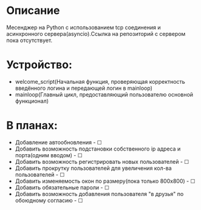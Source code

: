 # Описание
Месенджер на Python с использованием tcp соединения и асинхронного сервера(asyncio).Cсылка на репозиторий с сервером пока отсутствует.
# Устройство:
- welcome_script(Начальная функция, проверяющая корректность введённого логина и передающей логин в mainloop)
- mainloop(Главный цикл, предоставляющий пользователю основной функционал)
# В планах:
+ Добавление автообновления - ☐ 
+ Добавить возможность подстановки собственного ip адреса и порта(одним вводом) - ☐ 
+ Добавить возможность регистрировать новых пользователей - ☐ 
+ Добавить прокрутку пользователей для увеличения кол-ва пользователей - ☐ 
+ Добавить изменяемость окон по размеру(пока только 800x800) - ☐ 
+ Добавить обязательные пароли - ☐ 
+ Добавить возможность добавления пользователя "в друзья" по обоюдному согласию - ☐ 

